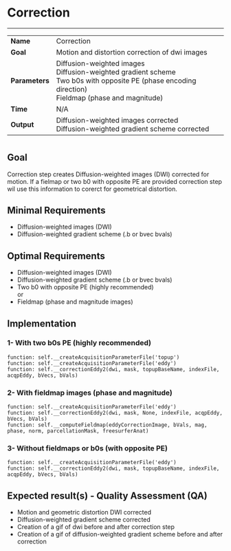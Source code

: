 # Correction
---

|                |                                                       |
|----------------|-------------------------------------------------------|
|**Name**        | Correction                                            |
|**Goal**        | Motion and distortion correction of dwi images        |
|**Parameters**  | Diffusion-weighted images <br>  Diffusion-weighted gradient scheme <br> Two b0s with opposite PE (phase encoding direction) <br> Fieldmap (phase and magnitude)|
|**Time**        | N/A                                                   |
|**Output**      | Diffusion-weighted images corrected <br> Diffusion-weighted gradient scheme corrected|

#

## Goal

Correction step creates Diffusion-weighted images (DWI) corrected for motion. If a fielmap or two b0 with opposite PE are provided correction step wil use this information to corerct for geometrical distortion.


## Minimal Requirements

- Diffusion-weighted images (DWI)
- Diffusion-weighted gradient scheme (.b or bvec bvals)

## Optimal Requirements

- Diffusion-weighted images (DWI) <br>
- Diffusion-weighted gradient scheme (.b or bvec bvals) <br>
- Two b0 with opposite PE (highly recommended) <br>
or <br>
- Fieldmap (phase and magnitude images)  <br>

## Implementation

### 1- With two b0s PE (highly recommended)

```{.python}
function: self.__createAcquisitionParameterFile('topup')
function: self.__createAcquisitionParameterFile('eddy')
function: self.__correctionEddy2(dwi, mask, topupBaseName, indexFile, acqpEddy, bVecs, bVals)
```

### 2- With fieldmap images (phase and magnitude)

```{.python}
function: self.__createAcquisitionParameterFile('eddy')
function: self.__correctionEddy2(dwi, mask, None, indexFile, acqpEddy, bVecs, bVals)
function: self.__computeFieldmap(eddyCorrectionImage, bVals, mag, phase, norm, parcellationMask, freesurferAnat)
```

### 3- Without fieldmaps or b0s (with opposite PE)

```{.python}
function: self.__createAcquisitionParameterFile('eddy')
function: self.__correctionEddy2(dwi, mask, topupBaseName, indexFile, acqpEddy, bVecs, bVals)
```

## Expected result(s) - Quality Assessment (QA)

- Motion and geometric distortion DWI corrected
- Diffusion-weighted gradient scheme corrected
- Creation of a gif of dwi before and after correction step
- Creation of a gif of diffusion-weighted gradient scheme before and after correction
 





